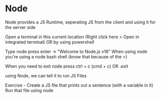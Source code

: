 # Node

Node provides a JS Runtime, seperating JS from the client and using it for the server side 

Open a terminal in this current location (Right click here > Open in integrated terminal) OR by using powershell

Type node press enter -> "Welcome to Node.js v16" 
When using node you're using a node bash shell (know that because of the >)

When you need to exit node press ctrl + c (cmd + c) OR .exit

using Node, we can tell it to run JS Files

Exercise - Create a JS file that prints out a sentence (with a variable in it)
Run that file using node 